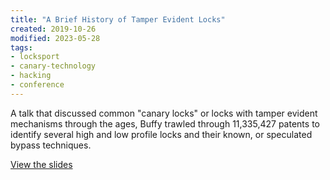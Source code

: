 ```yaml
---
title: "A Brief History of Tamper Evident Locks"
created: 2019-10-26
modified: 2023-05-28
tags:
- locksport
- canary-technology
- hacking
- conference
---
```


A talk that discussed common "canary locks" or locks with tamper evident mechanisms through the ages, Buffy trawled through 11,335,427 patents to identify several high and low profile locks and their known, or speculated bypass techniques.

[View the slides](https://www.errbufferoverfl.me/posts/2019/a-brief-history-of-tamper-evident-locks/)